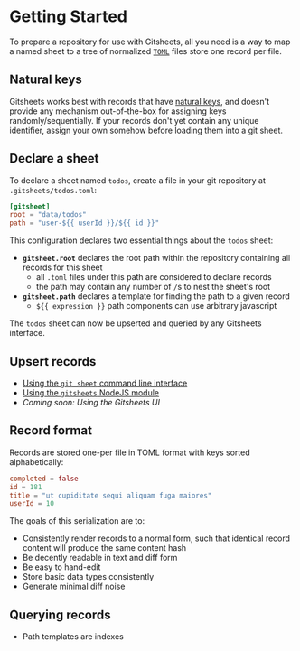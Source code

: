 # Getting Started

To prepare a repository for use with Gitsheets, all you need is a way to map a named sheet to a tree of normalized [`TOML`](https://toml.io/) files store one record per file.

## Natural keys

Gitsheets works best with records that have [natural keys](https://en.wikipedia.org/wiki/Natural_key), and doesn't provide any mechanism out-of-the-box for assigning keys randomly/sequentially. If your records don't yet contain any unique identifier, assign your own somehow before loading them into a git sheet.

## Declare a sheet

To declare a sheet named `todos`, create a file in your git repository at `.gitsheets/todos.toml`:

```toml
[gitsheet]
root = "data/todos"
path = "user-${{ userId }}/${{ id }}"
```

This configuration declares two essential things about the `todos` sheet:

- **`gitsheet.root`** declares the root path within the repository containing all records for this sheet
    - all `.toml` files under this path are considered to declare records
    - the path may contain any number of `/`s to nest the sheet's root
- **`gitsheet.path`** declares a template for finding the path to a given record
    - `${{ expression }}` path components can use arbitrary javascript

The `todos` sheet can now be upserted and queried by any Gitsheets interface.

## Upsert records

- [Using the `git sheet` command line interface](./cli/)
- [Using the `gitsheets` NodeJS module](./nodejs/)
- *Coming soon: Using the Gitsheets UI*

## Record format

Records are stored one-per file in TOML format with keys sorted alphabetically:

```toml
completed = false
id = 181
title = "ut cupiditate sequi aliquam fuga maiores"
userId = 10
```

The goals of this serialization are to:

- Consistently render records to a normal form, such that identical record content will produce the same content hash
- Be decently readable in text and diff form
- Be easy to hand-edit
- Store basic data types consistently
- Generate minimal diff noise

## Querying records

- Path templates are indexes

